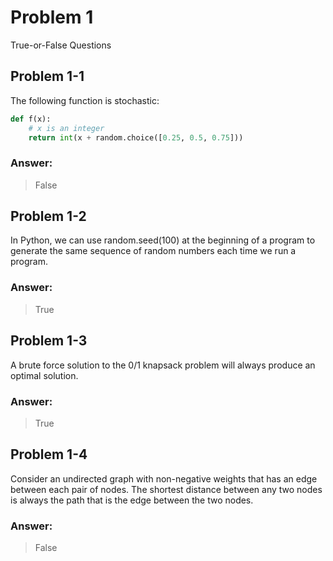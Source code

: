 # Problem 1
True-or-False Questions

## Problem 1-1
The following function is stochastic:
```python
def f(x):
    # x is an integer
    return int(x + random.choice([0.25, 0.5, 0.75]))
```

### Answer: 
> False

## Problem 1-2
In Python, we can use random.seed(100) at the beginning of a program to generate the same sequence of random numbers each time we run a program.

### Answer:
> True

## Problem 1-3
A brute force solution to the 0/1 knapsack problem will always produce an optimal solution.

### Answer:
> True

## Problem 1-4
Consider an undirected graph with non-negative weights that has an edge between each pair of nodes. The shortest distance between any two nodes is always the path that is the edge between the two nodes.

### Answer:
> False